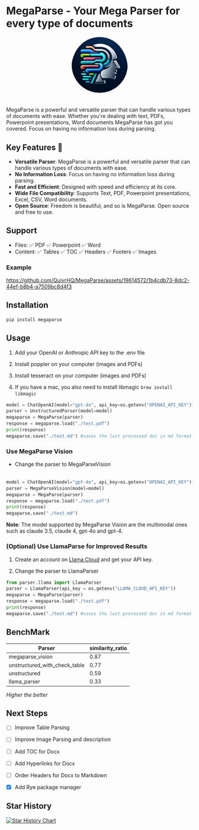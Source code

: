 # MegaParse - Your Mega Parser for every type of documents

<div align="center">
    <img src="https://raw.githubusercontent.com/QuivrHQ/MegaParse/main/logo.png" alt="Quivr-logo" width="30%"  style="border-radius: 50%; padding-bottom: 20px"/>
</div>

MegaParse is a powerful and versatile parser that can handle various types of documents with ease. Whether you're dealing with text, PDFs, Powerpoint presentations, Word documents MegaParse has got you covered. Focus on having no information loss during parsing.

## Key Features 🎯

- **Versatile Parser**: MegaParse is a powerful and versatile parser that can handle various types of documents with ease.
- **No Information Loss**: Focus on having no information loss during parsing.
- **Fast and Efficient**: Designed with speed and efficiency at its core.
- **Wide File Compatibility**: Supports Text, PDF, Powerpoint presentations, Excel, CSV, Word documents.
- **Open Source**: Freedom is beautiful, and so is MegaParse. Open source and free to use.

## Support

- Files: ✅ PDF ✅ Powerpoint ✅ Word
- Content: ✅ Tables ✅ TOC ✅ Headers ✅ Footers ✅ Images

### Example

https://github.com/QuivrHQ/MegaParse/assets/19614572/1b4cdb73-8dc2-44ef-b8b4-a7509bc8d4f3

## Installation

```bash
pip install megaparse 
```

## Usage

1. Add your OpenAI or Anthropic API key to the .env file

2. Install poppler on your computer (images and PDFs)

3. Install tesseract on your computer (images and PDFs)

4. If you have a mac, you also need to install libmagic ```brew install libmagic```

```python
model = ChatOpenAI(model="gpt-4o", api_key=os.getenv("OPENAI_API_KEY"))  # or any langchain compatible Chat Models
parser = UnstructuredParser(model=model)
megaparse = MegaParse(parser)
response = megaparse.load("./test.pdf")
print(response)
megaparse.save("./test.md") #saves the last processed doc in md format
```

### Use MegaParse Vision

* Change the parser to MegaParseVision

```python

model = ChatOpenAI(model="gpt-4o", api_key=os.getenv("OPENAI_API_KEY"))  # type: ignore
parser = MegaParseVision(model=model)
megaparse = MegaParse(parser)
response = megaparse.load("./test.pdf")
print(response)
megaparse.save("./test.md")

```
**Note**: The model supported by MegaParse Vision are the multimodal ones such as claude 3.5, claude 4, gpt-4o and gpt-4.

### (Optional) Use LlamaParse for Improved Results

1. Create an account on [Llama Cloud](https://cloud.llamaindex.ai/) and get your API key.

2. Change the parser to LlamaParser

```python
from parser.llama import LlamaParser
parser = LlamaParser(api_key = os.getenv("LLAMA_CLOUD_API_KEY"))
megaparse = MegaParse(parser)
response = megaparse.load("./test.pdf")
print(response)
megaparse.save("./test.md") #saves the last processed doc in md format
```

## BenchMark

<!---BENCHMARK-->
| Parser | similarity_ratio |
|---|---|
| megaparse_vision | 0.87 |
| unstructured_with_check_table | 0.77 |
| unstructured | 0.59 |
| llama_parser | 0.33 |
<!---END_BENCHMARK-->

_Higher the better_

## Next Steps

- [ ] Improve Table Parsing
- [ ] Improve Image Parsing and description
- [ ] Add TOC for Docx
- [ ] Add Hyperlinks for Docx
- [ ] Order Headers for Docx to Markdown
- [X] Add Rye package manager 



## Star History

[![Star History Chart](https://api.star-history.com/svg?repos=QuivrHQ/MegaParse&type=Date)](https://star-history.com/#QuivrHQ/MegaParse&Date)

